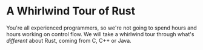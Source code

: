 # A Whirlwind Tour of Rust

You're all experienced programmers, so we're not going to spend hours and hours working
on control flow. We will take a whirlwind tour through what's *different* about Rust,
coming from C, C++ or Java.
